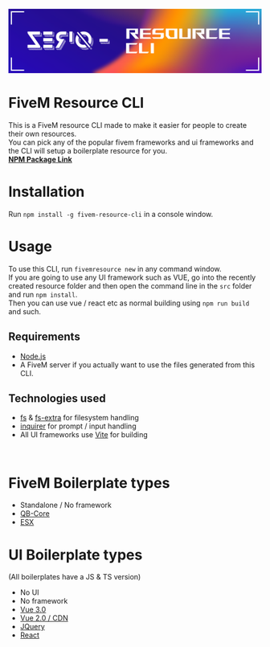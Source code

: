![Logo](https://raw.githubusercontent.com/Z3rio/fivem-resource-cli/main/logo.png)

# FiveM Resource CLI

This is a FiveM resource CLI made to make it easier for people to create their own resources.<br>
You can pick any of the popular fivem frameworks and ui frameworks and the CLI will setup a boilerplate resource for you.<br>
[**NPM Package Link**](https://www.npmjs.com/package/fivem-resource-cli)

# Installation

Run `npm install -g fivem-resource-cli` in a console window.

# Usage

To use this CLI, run `fivemresource new` in any command window.<br>
If you are going to use any UI framework such as VUE, go into the recently created resource folder and then open the command line in the `src` folder and run `npm install`.<br>
Then you can use vue / react etc as normal building using `npm run build` and such.

## Requirements

- [Node.js](https://nodejs.org/en/)
- A FiveM server if you actually want to use the files generated from this CLI.

## Technologies used

- [fs](https://www.npmjs.com/package/fs) & [fs-extra](https://www.npmjs.com/package/fs-extra) for filesystem handling
- [inquirer](https://www.npmjs.com/package/inquirer) for prompt / input handling
- All UI frameworks use [Vite](https://vitejs.dev/) for building

<br>

# FiveM Boilerplate types

- Standalone / No framework
- [QB-Core](https://github.com/qbcore-framework)
- [ESX](https://github.com/esx-framework/esx-legacy)

# UI Boilerplate types

(All boilerplates have a JS & TS version)

- No UI
- No framework
- [Vue 3.0](https://vuejs.org/)
- [Vue 2.0 / CDN](https://v2.vuejs.org/)
- [JQuery](https://jquery.com/)
- [React](https://reactjs.org/)
